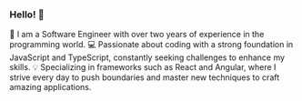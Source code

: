 ### Hello! 👋
🚀 I am a Software Engineer with over two years of experience in the programming world. 💻 Passionate about coding with a strong foundation in JavaScript and TypeScript, constantly seeking challenges to enhance my skills. 💡 Specializing in frameworks such as React and Angular, where I strive every day to push boundaries and master new techniques to craft amazing applications.

<!--
**catomas/catomas** is a ✨ _special_ ✨ repository because its `README.md` (this file) appears on your GitHub profile.

Here are some ideas to get you started:

- 🔭 I’m currently working on ...
- 🌱 I’m currently learning ...
- 👯 I’m looking to collaborate on ...
- 🤔 I’m looking for help with ...
- 💬 Ask me about ...
- 📫 How to reach me: ...
- 😄 Pronouns: ...
- ⚡ Fun fact: ...
-->
